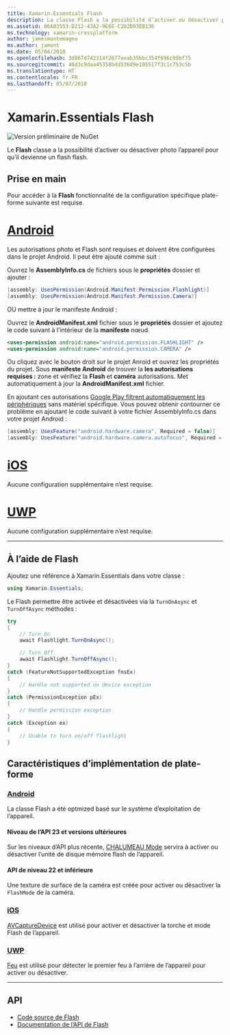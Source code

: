```yaml
---
title: Xamarin.Essentials Flash
description: La classe Flash a la possibilité d’activer ou désactiver photo l’appareil flash à transformer en un Flash.
ms.assetid: 06A03553-D212-43A2-9E6E-C2D2D93EB136
ms.technology: xamarin-crossplatform
author: jamesmontemagno
ms.author: jamont
ms.date: 05/04/2018
ms.openlocfilehash: 3d867d742314f2677eeab35bbc354f696c99bf75
ms.sourcegitcommit: 46d3c9daa45350bdd536d9e105517f3c1c753c5b
ms.translationtype: HT
ms.contentlocale: fr-FR
ms.lasthandoff: 05/07/2018
---
```

# <a name="xamarinessentials-flashlight"></a>Xamarin.Essentials Flash

![Version préliminaire de NuGet](~/media/shared/pre-release.png)

Le **Flash** classe a la possibilité d’activer ou désactiver photo l’appareil pour qu’il devienne un flash flash.

## <a name="getting-started"></a>Prise en main

Pour accéder à la **Flash** fonctionnalité de la configuration spécifique plate-forme suivante est requise.

# <a name="androidtabandroid"></a>[Android](#tab/android)

Les autorisations photo et Flash sont requises et doivent être configurées dans le projet Android. Il peut être ajouté comme suit :

Ouvrez le **AssemblyInfo.cs** de fichiers sous le **propriétés** dossier et ajouter :

```csharp
[assembly: UsesPermission(Android.Manifest.Permission.Flashlight)]
[assembly: UsesPermission(Android.Manifest.Permission.Camera)]
```

OU mettre à jour le manifeste Android :

Ouvrez le **AndroidManifest.xml** fichier sous le **propriétés** dossier et ajoutez le code suivant à l’intérieur de la **manifeste** nœud.

```xml
<uses-permission android:name="android.permission.FLASHLIGHT" />
<uses-permission android:name="android.permission.CAMERA" />
```

Ou cliquez avec le bouton droit sur le projet Anroid et ouvrez les propriétés du projet. Sous **manifeste Android** de trouver la **les autorisations requises :** zone et vérifiez la **Flash** et **caméra** autorisations. Met automatiquement à jour la **AndroidManifest.xml** fichier.

En ajoutant ces autorisations [Google Play filtrent automatiquement les périphériques](http://developer.android.com/guide/topics/manifest/uses-feature-element.html#permissions-features) sans matériel spécifique. Vous pouvez obtenir contourner ce problème en ajoutant le code suivant à votre fichier AssemblyInfo.cs dans votre projet Android :

```csharp
[assembly: UsesFeature("android.hardware.camera", Required = false)]
[assembly: UsesFeature("android.hardware.camera.autofocus", Required = false)]
```

# <a name="iostabios"></a>[iOS](#tab/ios)

Aucune configuration supplémentaire n’est requise.

# <a name="uwptabuwp"></a>[UWP](#tab/uwp)

Aucune configuration supplémentaire n’est requise.

-----

## <a name="using-flashlight"></a>À l’aide de Flash

Ajoutez une référence à Xamarin.Essentials dans votre classe :

```csharp
using Xamarin.Essentials;
```

Le Flash permettre être activée et désactivées via la `TurnOnAsync` et `TurnOffAsync` méthodes :

```csharp
try
{
    // Turn On
    await Flashlight.TurnOnAsync();

    // Turn Off
    await Flashlight.TurnOffAsync();
}
catch (FeatureNotSupportedException fnsEx)
{
    // Handle not supported on device exception
}
catch (PermissionException pEx)
{
    // Handle permission exception
}
catch (Exception ex)
{
    // Unable to turn on/off flashlight
}
```

## <a name="platform-implementation-specifics"></a>Caractéristiques d’implémentation de plate-forme

### <a name="androidtabandroid-specifics"></a>[Android](#tab/android-specifics)

La classe Flash a été optmized basé sur le système d’exploitation de l’appareil.

#### <a name="api-level-23-and-higher"></a>Niveau de l’API 23 et versions ultérieures

Sur les niveaux d’API plus récente, [CHALUMEAU Mode](https://developer.android.com/reference/android/hardware/camera2/CameraManager.html#setTorchMode) servira à activer ou désactiver l’unité de disque mémoire flash de l’appareil.

#### <a name="api-level-22-and-lower"></a>API de niveau 22 et inférieure

Une texture de surface de la caméra est créée pour activer ou désactiver la `FlashMode` de la caméra. 

### <a name="iostabios-specifics"></a>[iOS](#tab/ios-specifics)

[AVCaptureDevice](https://developer.xamarin.com/api/type/AVFoundation.AVCaptureDevice/) est utilisé pour activer et désactiver la torche et mode Flash de l’appareil.

### <a name="uwptabuwp-specifics"></a>[UWP](#tab/uwp-specifics)

[Feu](https://docs.microsoft.com/en-us/uwp/api/windows.devices.lights.lamp) est utilisé pour détecter le premier feu à l’arrière de l’appareil pour activer ou désactiver.

-----

## <a name="api"></a>API

- [Code source de Flash](https://github.com/xamarin/Essentials/tree/master/Essentials/Flashlight)
- [Documentation de l’API de Flash](xref:Xamarin.Essentials.Flashlight)
